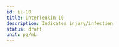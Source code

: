 ```yaml
---
id: il-10
title: Interleukin-10
description: Indicates injury/infection
status: draft
unit: pg/mL
---
```


